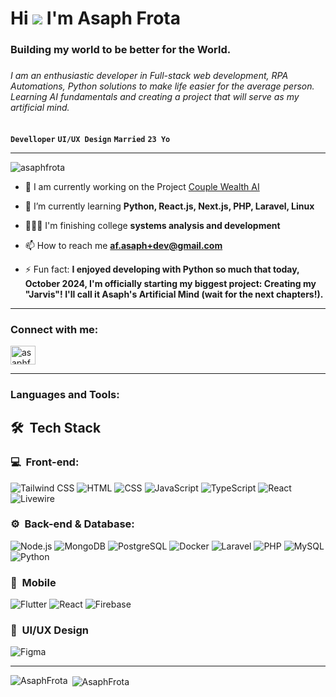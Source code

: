 # Hi ![](https://user-images.githubusercontent.com/18350557/176309783-0785949b-9127-417c-8b55-ab5a4333674e.gif) I'm Asaph Frota
<h3 align="">Building my world to be better for the World.<h3/>
<h6>I am an enthusiastic developer in Full-stack web development, RPA Automations, Python solutions to make life easier for the average person. Learning AI fundamentals and creating a project that will serve as my artificial mind.</h6>

**`Develloper`** **`UI/UX Design`** **`Married`** **`23 Yo`**

---
<p align="left"> <img src="https://komarev.com/ghpvc/?username=asaphfrota&label=Profile%20views&color=0e75b6&style=plastic" alt="asaphfrota" /> </p>

- 🔭 I am currently working on the Project [Couple Wealth AI](https://github.com/AsaphFrota/couple-wealth-ai)

- 🌱 I’m currently learning **Python, React.js, Next.js, PHP, Laravel, Linux**

- 👨🏽‍🏫 I'm finishing college **systems analysis and development**

- 📫 How to reach me **af.asaph+dev@gmail.com**

- ⚡ Fun fact: **I enjoyed developing with Python so much that today, October 2024, I'm officially starting my biggest project: Creating my "Jarvis"! I'll call it Asaph's Artificial Mind (wait for the next chapters!).**

---

<h3 align="left">Connect with me:</h3>
<p align="left">
<a href="https://linkedin.com/in/asaphf" target="blank"><img align="center" src="https://raw.githubusercontent.com/rahuldkjain/github-profile-readme-generator/master/src/images/icons/Social/linked-in-alt.svg" alt="asaphf" height="30" width="40" /></a>
</p>

---

<h3 align="left">Languages and Tools:</h3>
<h2> 🛠 &nbsp;Tech Stack</h2>
<h3>💻 &nbsp;Front-end:</h3>

![Tailwind CSS](https://img.shields.io/badge/-Tailwind%20CSS-333333?style=flat&logo=tailwindcss&logoColor=4ca0cd)
![HTML](https://img.shields.io/badge/-HTML-333333?style=flat&logo=HTML5)
![CSS](https://img.shields.io/badge/-CSS-333333?style=flat&logo=CSS3&logoColor=1572B6)
![JavaScript](https://img.shields.io/badge/-JavaScript-333333?style=flat&logo=javascript)
![TypeScript](https://img.shields.io/badge/-TypeScript-333333?style=flat&logo=typescript&logoColor=2D79C7)
![React](https://img.shields.io/badge/-React-333333?style=flat&logo=react)
![Livewire](https://img.shields.io/badge/-Livewire-333333?style=flat&logo=livewire&logoColor=d3538a)

<h3>⚙️ &nbsp;Back-end & Database:</h3>

![Node.js](https://img.shields.io/badge/-Node.js-333333?style=flat&logo=node.js)
![MongoDB](https://img.shields.io/badge/-MongoDB-333333?style=flat&logo=mongodb)
![PostgreSQL](https://img.shields.io/badge/-PostgreSQL-333333?style=flat&logo=postgresql)
![Docker](https://img.shields.io/badge/-Docker-333333?style=flat&logo=docker&logoColor=205edd)
![Laravel](https://img.shields.io/badge/-Laravel-333333?style=flat&logo=laravel&logoColor=e24441)
![PHP](https://img.shields.io/badge/-PHP-333333?style=flat&logo=php&logoColor=4b5990)
![MySQL](https://img.shields.io/badge/-MySQL-333333?style=flat&logo=mysql&logoColor=f29111)
![Python](https://img.shields.io/badge/-Python-333333?style=flat&logo=python&logoColor=306794)

<h3>📱 &nbsp;Mobile</h3>

![Flutter](https://img.shields.io/badge/-Flutter-333333?style=flat&logo=flutter&logoColor=5c8ce3)
![React](https://img.shields.io/badge/-React%20Native-333333?style=flat&logo=react)
![Firebase](https://img.shields.io/badge/-Firebase-333333?style=flat&logo=firebase&logoColor=d24b39)

<h3>🎨 &nbsp;UI/UX Design</h3>

![Figma](https://img.shields.io/badge/-Figma-333333?style=flat&logo=figma&logoColor=e5493f)

---

<p><img align="left" src="https://github-readme-stats.vercel.app/api/top-langs?username=AsaphFrota&show_icons=true&theme=tokyonight&locale=en&layout=compact" alt="AsaphFrota" /></p>

<p>&nbsp;<img align="center" src="https://github-readme-stats.vercel.app/api?username=AsaphFrota&show_icons=true&theme=tokyonight&locale=en" alt="AsaphFrota" /></p>

